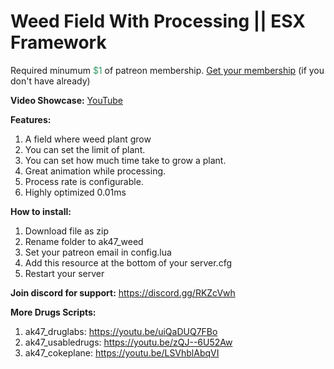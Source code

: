 <h1>Weed Field With Processing || ESX Framework</h1>
<p>Required minumum <span style="color: #339966;">$1</span> of patreon membership. <a href="https://patreon.com/menanak47" target="_blank">Get your membership</a> (if you don't have already)</p>
<p><strong>Video Showcase:</strong> <a href="https://youtu.be/p_6cTE_wUJY">YouTube</a></p>
<p><strong>Features:</strong></p>
<ol>
<li>A field where weed plant grow</li>
<li>You can set the limit of plant.</li>
<li>You can set how much time take to grow a plant.</li>
<li>Great animation while processing.</li>
<li>Process rate is configurable.</li>
<li>Highly optimized 0.01ms</li>
</ol>
<p><strong>How to install:</strong></p>
<ol>
<li>Download file as zip</li>
<li>Rename folder to ak47_weed</li>
<li>Set your patreon email in config.lua</li>
<li>Add this resource at the bottom of your server.cfg</li>
<li>Restart your server</li>
</ol>
<p><strong>Join discord for support:</strong> <a href="https://discord.gg/RKZcVwh">https://discord.gg/RKZcVwh</a></p>
<p><strong>More Drugs Scripts:</strong></p>
<ol>
<li>ak47_druglabs: <a href="https://youtu.be/uiQaDUQ7FBo">https://youtu.be/uiQaDUQ7FBo </a></li>
<li>ak47_usabledrugs: <a href="https://youtu.be/zQJ--6U52Aw">https://youtu.be/zQJ--6U52Aw </a></li>
<li>ak47_cokeplane: <a href="https://youtu.be/LSVhblAbqVI">https://youtu.be/LSVhblAbqVI </a></li>
</ol>
